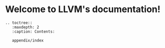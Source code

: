 # Welcome to LLVM's documentation!

```eval_rst
.. toctree::
   :maxdepth: 2
   :caption: Contents:

   appendix/index
```
